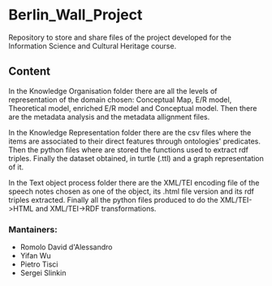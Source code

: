 # Berlin_Wall_Project

Repository to store and share files of the project developed for the Information Science and Cultural Heritage course.

## Content
In the Knowledge Organisation folder there are all the levels of representation of the domain chosen: Conceptual Map, E/R model, Theoretical model, enriched E/R model and Conceptual model. Then there are the metadata analysis and the metadata allignment files.

In the Knowledge Representation folder there are the csv files where the items are associated to their direct features through ontologies' predicates. Then the python files where are stored the functions used to extract rdf triples. Finally the dataset obtained, in turtle (.ttl) and a graph representation of it.

In the Text object process folder there are the XML/TEI encoding file of the speech notes chosen as one of the object, its .html file version and its rdf triples extracted. Finally all the python files produced to do the XML/TEI->HTML and XML/TEI->RDF transformations.

### Mantainers:
* Romolo David d'Alessandro
* Yifan Wu
* Pietro Tisci
* Sergei Slinkin
